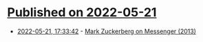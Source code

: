 # [Published on 2022-05-21](index.md)

* [2022-05-21, 17:33:42](https://news.ycombinator.com/item?id=31459966) - [Mark Zuckerberg on Messenger (2013)](https://twitter.com/TechEmails/status/1528063312461582342)
